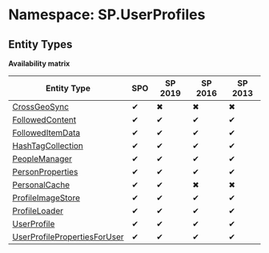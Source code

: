 # Namespace: SP.UserProfiles
## Entity Types

**Availability matrix**

Entity Type | SPO | SP 2019 | SP 2016 | SP 2013
----------|-----|---------|---------|--------
[CrossGeoSync](./EntityTypes/CrossGeoSync.md) | ✔ | ✖ | ✖ | ✖
[FollowedContent](./EntityTypes/FollowedContent.md) | ✔ | ✔ | ✔ | ✔
[FollowedItemData](./EntityTypes/FollowedItemData.md) | ✔ | ✔ | ✔ | ✔
[HashTagCollection](./EntityTypes/HashTagCollection.md) | ✔ | ✔ | ✔ | ✔
[PeopleManager](./EntityTypes/PeopleManager.md) | ✔ | ✔ | ✔ | ✔
[PersonProperties](./EntityTypes/PersonProperties.md) | ✔ | ✔ | ✔ | ✔
[PersonalCache](./EntityTypes/PersonalCache.md) | ✔ | ✔ | ✖ | ✖
[ProfileImageStore](./EntityTypes/ProfileImageStore.md) | ✔ | ✔ | ✔ | ✔
[ProfileLoader](./EntityTypes/ProfileLoader.md) | ✔ | ✔ | ✔ | ✔
[UserProfile](./EntityTypes/UserProfile.md) | ✔ | ✔ | ✔ | ✔
[UserProfilePropertiesForUser](./EntityTypes/UserProfilePropertiesForUser.md) | ✔ | ✔ | ✔ | ✔
